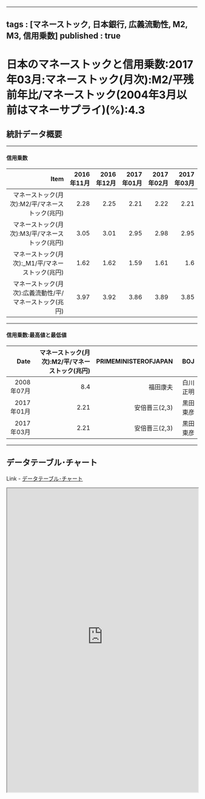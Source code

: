 
--- 
tags : [マネーストック, 日本銀行, 広義流動性, M2, M3, 信用乗数] 
published : true
---
# 日本のマネーストックと信用乗数:2017年03月:マネーストック(月次):M2/平残前年比/マネーストック(2004年3月以前はマネーサプライ)(%):4.3
## 統計データ概要

***
#### 信用乗数

|                                                    Item| 2016年11月| 2016年12月| 2017年01月| 2017年02月| 2017年03月|
|-------------------------------------------------------:|----------:|----------:|----------:|----------:|----------:|
|         マネーストック(月次):M2/平/マネーストック(兆円)|       2.28|       2.25|       2.21|       2.22|       2.21|
|         マネーストック(月次):M3/平/マネーストック(兆円)|       3.05|       3.01|       2.95|       2.98|       2.95|
|        マネーストック(月次):_M1/平/マネーストック(兆円)|       1.62|       1.62|       1.59|       1.61|        1.6|
| マネーストック(月次):広義流動性/平/マネーストック(兆円)|       3.97|       3.92|       3.86|       3.89|       3.85|



***
#### 信用乗数:最高値と最低値



|       Date| マネーストック(月次):M2/平/マネーストック(兆円)| PRIMEMINISTEROFJAPAN|      BOJ|
|----------:|-----------------------------------------------:|--------------------:|--------:|
| 2008年07月|                                             8.4|             福田康夫| 白川正明|
| 2017年01月|                                            2.21|        安倍晋三(2,3)| 黒田東彦|
| 2017年03月|                                            2.21|        安倍晋三(2,3)| 黒田東彦|

***
	
## データテーブル･チャート
Link - [データテーブル･チャート](http://knowledgevault.saecanet.com/charts/am-consulting.co.jp-moneyStockInJapan.html)
<iframe src="http://knowledgevault.saecanet.com/charts/am-consulting.co.jp-moneyStockInJapan.html" width="100%" height="800px"></iframe>
